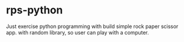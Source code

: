 # rps-python
Just exercise python programming with build simple rock paper scissor app. with random library, so user can play with a computer.
